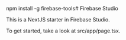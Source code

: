
npm install -g firebase-tools# Firebase Studio

This is a NextJS starter in Firebase Studio.

To get started, take a look at src/app/page.tsx.
